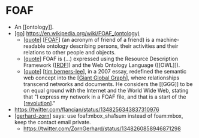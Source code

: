 # FOAF

- An [[ontology]].
- [[go]] https://en.wikipedia.org/wiki/FOAF_(ontology)
  - [[quote]] [[FOAF]] (an acronym of friend of a friend) is a machine-readable ontology describing persons, their activities and their relations to other people and objects.
  - [[quote]] FOAF is (...) expressed using the Resource Description Framework ([[RDF]]) and the Web Ontology Language ([[OWL]]).
  - [[quote]] [[tim berners-lee]], in a 2007 essay, redefined the semantic web concept into the [[Giant Global Graph]], where relationships transcend networks and documents. He considers the [[GGG]] to be on equal ground with the Internet and the World Wide Web, stating that "I express my network in a FOAF file, and that is a start of the [[revolution]]."
- https://twitter.com/flancian/status/1348256343837310976
- [[gerhard-zorn]] says: use foaf:mbox_sha1sum instead of foam:mbox, keep the contact email private.
  - https://twitter.com/ZornGerhard/status/1348260858946871298



[//begin]: # "Autogenerated link references for markdown compatibility"
[go]: go "Go"
[quote]: quote "Quote"
[FOAF]: foaf "FOAF"
[RDF]: rdf "RDF"
[tim berners-lee]: tim-berners-lee "Tim Berners Lee"
[Giant Global Graph]: giant-global-graph "Giant Global Graph"
[revolution]: revolution "Revolution"
[gerhard-zorn]: gerhard-zorn "Gerhard Zorn"
[//end]: # "Autogenerated link references"